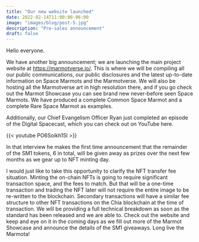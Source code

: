 ```yaml
---
title: "Our new website launched"
date: 2022-02-14T11:00:00-06:00
image: "images/blog/post-5.jpg"
description: "Pre-sales announcement"
draft: false
---
```

Hello everyone.

We have another big announcement; we are launching the main project website at https://marmotverse.io/. This is where we will be compiling all our public communications, our public disclosures and the latest up-to-date information on Space Marmots and the Marmotverse. 
We will also be hosting all the Marmotverse art in high resolution there, and if you go check out the Marmot Showcase you can see brand new never-before seen Space Marmots. We have produced a complete Common Space Marmot and a complete Rare Space Marmot as examples.

Additionally, our Chief Evangelism Officer Ryan just completed an episode of the Digital Spacecast, which you can check out on YouTube here.



{{< youtube PO6Soikh15I >}}



In that interview he makes the first time announcement that the remainder of the SM1 tokens, 6 in total, will be given away as prizes over the next few months as we gear up to NFT minting day.

I would just like to take this opportunity to clarify the NFT transfer fee situation. Minting the on-chain NFTs is going to require significant transaction space, and the fees to match. But that will be a one-time transaction and trading the NFT later will not require the entire image to be re-written to the blockchain. Secondary transactions will have a similar fee structure to other NFT transactions on the Chia blockchain at the time of transaction. We will be providing a full technical breakdown as soon as the standard has been released and we are able to.
Check out the website and keep and eye on it in the coming days as we fill out more of the Marmot Showcase and announce the details of the SM1 giveaways. 
Long live the Marmota!